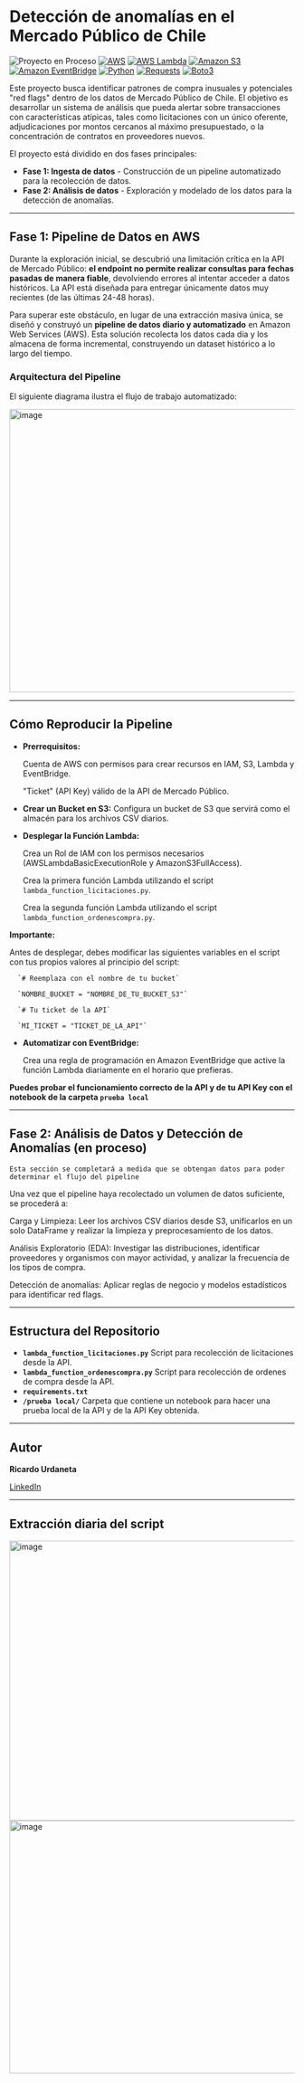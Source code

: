 # Detección de anomalías en el Mercado Público de Chile


<p align="left"> 
  <img src="https://img.shields.io/badge/Proyecto_en_Proceso-%F0%9F%94%8B-F1C40F?style=flat-square&logo=progress&logoColor=white" alt="Proyecto en Proceso"/>
  <a href="https://aws.amazon.com" target="blank">
    <img src="https://img.shields.io/badge/AWS-Cloud-232F3E?style=flat-square&logo=amazonaws&logoColor=white" alt="AWS"/></a>
  <a href="https://aws.amazon.com/lambda/" target="blank">
    <img src="https://img.shields.io/badge/AWS-Lambda-FF9900?style=flat-square&logo=aws-lambda&logoColor=white" alt="AWS Lambda"/></a>
  <a href="https://aws.amazon.com/s3/" target="blank">
    <img src="https://img.shields.io/badge/AWS-S3-569A31?style=flat-square&logo=amazons3&logoColor=white" alt="Amazon S3"/></a>
  <a href="https://aws.amazon.com/eventbridge/" target="blank">
    <img src="https://img.shields.io/badge/AWS-EventBridge-EF3422?style=flat-square&logo=amazonaws&logoColor=white" alt="Amazon EventBridge"/></a>
  <a href="https://www.python.org" target="blank">
    <img src="https://img.shields.io/badge/Python-3.9-3776AB?style=flat-square&logo=python&logoColor=white" alt="Python"/></a>
  <a href="https://requests.readthedocs.io/" target="blank">
    <img src="https://img.shields.io/badge/Requests-HTTP-E44D40?style=flat-square&logo=python&logoColor=white" alt="Requests"/></a>
  <a href="https://boto3.amazonaws.com/v1/documentation/api/latest/index.html" target="blank">
    <img src="https://img.shields.io/badge/Boto3-Client-007AFF?style=flat-square&logo=amazonaws&logoColor=white" alt="Boto3"/></a>
</p>


Este proyecto busca identificar patrones de compra inusuales y potenciales "red flags" dentro de los datos de Mercado Público de Chile. El objetivo es desarrollar un sistema de análisis que pueda alertar sobre transacciones con características atípicas, tales como licitaciones con un único oferente, adjudicaciones por montos cercanos al máximo presupuestado, o la concentración de contratos en proveedores nuevos.

El proyecto está dividido en dos fases principales:

* **Fase 1: Ingesta de datos** - Construcción de un pipeline automatizado para la recolección de datos.
* **Fase 2: Análisis de datos** - Exploración y modelado de los datos para la detección de anomalías.

---
## Fase 1: Pipeline de Datos en AWS

Durante la exploración inicial, se descubrió una limitación crítica en la API de Mercado Público: **el endpoint no permite realizar consultas para fechas pasadas de manera fiable**, devolviendo errores al intentar acceder a datos históricos. La API está diseñada para entregar únicamente datos muy recientes (de las últimas 24-48 horas).

Para superar este obstáculo, en lugar de una extracción masiva única, se diseñó y construyó un **pipeline de datos diario y automatizado** en Amazon Web Services (AWS). Esta solución recolecta los datos cada día y los almacena de forma incremental, construyendo un dataset histórico a lo largo del tiempo.

### Arquitectura del Pipeline

El siguiente diagrama ilustra el flujo de trabajo automatizado:

<img width="830" height="501" alt="image" src="https://github.com/user-attachments/assets/ad28845d-2909-4ef9-b959-849e2ae47374" />



---
## Cómo Reproducir la Pipeline

* **Prerrequisitos:**

  Cuenta de AWS con permisos para crear recursos en IAM, S3, Lambda y EventBridge.

  "Ticket" (API Key) válido de la API de Mercado Público.

* **Crear un Bucket en S3:** Configura un bucket de S3 que servirá como el almacén para los archivos CSV diarios.

* **Desplegar la Función Lambda:**

  Crea un Rol de IAM con los permisos necesarios (AWSLambdaBasicExecutionRole y AmazonS3FullAccess).
  
  Crea la primera función Lambda utilizando el script `lambda_function_licitaciones.py`.
  
  Crea la segunda función Lambda utilizando el script `lambda_function_ordenescompra.py`.

**Importante:**

  Antes de desplegar, debes modificar las siguientes variables en el script con tus propios valores al principio del script:

      `# Reemplaza con el nombre de tu bucket`

      `NOMBRE_BUCKET = "NOMBRE_DE_TU_BUCKET_S3"`

      `# Tu ticket de la API`

      `MI_TICKET = "TICKET_DE_LA_API"`

* **Automatizar con EventBridge:** 

  Crea una regla de programación en Amazon EventBridge que active la función Lambda diariamente en el horario que prefieras.

**Puedes probar el funcionamiento correcto de la API y de tu API Key con el notebook de la carpeta `prueba local`**

---

## Fase 2: Análisis de Datos y Detección de Anomalías (en proceso)
`Esta sección se completará a medida que se obtengan datos para poder determinar el flujo del pipeline`

Una vez que el pipeline haya recolectado un volumen de datos suficiente, se procederá a:

Carga y Limpieza: Leer los archivos CSV diarios desde S3, unificarlos en un solo DataFrame y realizar la limpieza y preprocesamiento de los datos.

Análisis Exploratorio (EDA): Investigar las distribuciones, identificar proveedores y organismos con mayor actividad, y analizar la frecuencia de los tipos de compra.

Detección de anomalías: Aplicar reglas de negocio y modelos estadísticos para identificar red flags.

---

## Estructura del Repositorio

* **`lambda_function_licitaciones.py`** Script para recolección de licitaciones desde la API.
* **`lambda_function_ordenescompra.py`** Script para recolección de ordenes de compra desde la API.
* **`requirements.txt`**
* **`/prueba local/`** Carpeta que contiene un notebook para hacer una prueba local de la API y de la API Key obtenida.

---
## Autor

**Ricardo Urdaneta**

[LinkedIn](https://www.linkedin.com/in/ricardourdanetacastro)

---

## Extracción diaria del script


<img width="1284" height="495" alt="image" src="https://github.com/user-attachments/assets/20488d68-0335-48c4-b7d0-c5f4e30dc3f4" />

<img width="1280" height="447" alt="image" src="https://github.com/user-attachments/assets/68fead4a-c5a9-47a3-9bbb-377f216838f5" />



